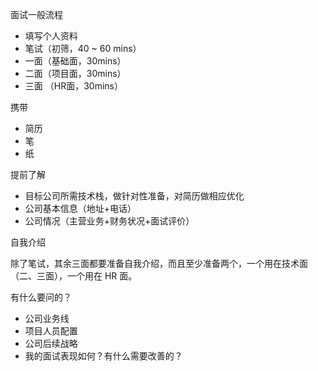面试一般流程

- 填写个人资料
- 笔试（初筛，40 ~ 60 mins）
- 一面（基础面，30mins）
- 二面（项目面，30mins）
- 三面 （HR面，30mins）



携带

- 简历
- 笔
- 纸



提前了解

- 目标公司所需技术栈，做针对性准备，对简历做相应优化
- 公司基本信息（地址+电话）
- 公司情况（主营业务+财务状况+面试评价）



自我介绍

除了笔试，其余三面都要准备自我介绍，而且至少准备两个，一个用在技术面（二、三面），一个用在 HR 面。



有什么要问的？

- 公司业务线
- 项目人员配置
- 公司后续战略
- 我的面试表现如何？有什么需要改善的？